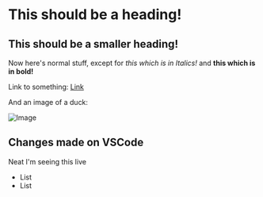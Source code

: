 This should be a heading!
========================

This should be a smaller heading!
---------------------------------

Now here's normal stuff, except for *this which is in Italics!* and **this which is in bold!**

Link to something: [Link](https://www.youtube.com/shorts/a8huLUKkZ08)

And an image of a duck:

![Image](https://hips.hearstapps.com/hmg-prod.s3.amazonaws.com/images/how-to-keep-ducks-call-ducks-1615457181.jpg?resize=640:*)

Changes made on VSCode
---------------------
Neat I'm seeing this live

* List
* List
